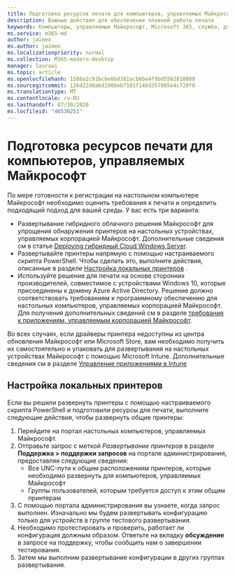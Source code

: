 ```yaml
---
title: Подготовка ресурсов печати для компьютеров, управляемых Майкрософт
description: Важные действия для обеспечения плавной работы печати
keywords: Компьютеры, управляемые Майкрософт, Microsoft 365, служба, документация
ms.service: m365-md
author: jaimeo
ms.author: jaimeo
ms.localizationpriority: normal
ms.collection: M365-modern-desktop
manager: laurawi
ms.topic: article
ms.openlocfilehash: 1588a2c91bcbe0bd381acb6be4f9bd5562810860
ms.sourcegitcommit: 126d22d8abd190beb7101f14bd357005e4c729f0
ms.translationtype: MT
ms.contentlocale: ru-RU
ms.lasthandoff: 07/30/2020
ms.locfileid: "46530251"
---
```

# <a name="prepare-printing-resources-for-microsoft-managed-desktop"></a>Подготовка ресурсов печати для компьютеров, управляемых Майкрософт

По мере готовности к регистрации на настольном компьютере Майкрософт необходимо оценить требования к печати и определить подходящий подход для вашей среды. У вас есть три варианта:
 
- Развертывание гибридного облачного решения Майкрософт для упрощения обнаружения принтеров на настольных устройствах, управляемых корпорацией Майкрософт. Дополнительные сведения см в статье [Deploying гибридный Cloud Windows Server](https://docs.microsoft.com/windows-server/administration/hybrid-cloud-print/hybrid-cloud-print-deploy).
- Развертывайте принтеры напрямую с помощью настраиваемого скрипта PowerShell. Чтобы сделать это, выполните действия, описанные в разделе [Настройка локальных принтеров](#set-up-local-printers) .
- Используйте решение для печати на основе сторонних производителей, совместимое с устройствами Windows 10, которые присоединены к домену Azure Active Directory. Решение должно соответствовать требованиям к программному обеспечению для настольных компьютеров, управляемых корпорацией Майкрософт. Для получения дополнительных сведений см в разделе [требования к приложениям, управляемым корпорацией Майкрософт](../service-description/mmd-app-requirements.md).
 
Во всех случаях, если драйверы принтера недоступны из центра обновления Майкрософт или Microsoft Store, вам необходимо получить их самостоятельно и упаковать для развертывания на настольных устройствах Майкрософт с помощью Microsoft Intune. Дополнительные сведения см в разделе [Управление приложениями в Intune](https://docs.microsoft.com/mem/intune/apps/apps-win32-app-management)

## <a name="set-up-local-printers"></a>Настройка локальных принтеров

Если вы решили развернуть принтеры с помощью настраиваемого скрипта PowerShell и подготовили ресурсы для печати, выполните следующие действия, чтобы развернуть общие принтеры:

1.  Перейдите на портал настольных компьютеров, управляемых Майкрософт.
2.  Отправьте запрос с меткой *Развертывание принтеров* в разделе **Поддержка > поддержки запросов** на портале администрирования, предоставляя следующие сведения:
    - Все UNC-пути к общим расположениям принтеров, которые необходимо развернуть для компьютеров, управляемых Майкрософт
    - Группы пользователей, которым требуется доступ к этим общим принтерам
3.  С помощью портала администрирования вы узнаете, когда запрос выполнен. Изначально мы будем развертывать конфигурацию только для устройств в группе тестового развертывания.
4.  Необходимо протестировать и проверить, работает ли конфигурация должным образом. Ответьте на вкладку **обсуждение** в запросе на поддержку, чтобы сообщить нам о завершении тестирования.
5.  Затем мы выполним развертывание конфигурации в других группах развертывания.
